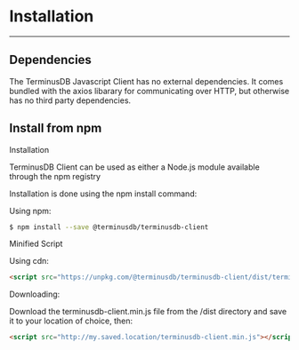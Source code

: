 # Installation

---

## Dependencies

The TerminusDB Javascript Client has no external dependencies. It comes bundled with the axios libarary for communicating over HTTP, but otherwise has no third party dependencies.

## Install from npm

Installation

TerminusDB Client can be used as either a Node.js module available through the npm registry

Installation is done using the npm install command:

Using npm:

```bash
$ npm install --save @terminusdb/terminusdb-client
```

Minified Script

Using cdn:

```html
<script src="https://unpkg.com/@terminusdb/terminusdb-client/dist/terminusdb-client.min.js"></script>
```

Downloading:

Download the terminusdb-client.min.js file from the /dist directory and save it to your location of choice, then:

```html
<script src="http://my.saved.location/terminusdb-client.min.js"></script>
```
